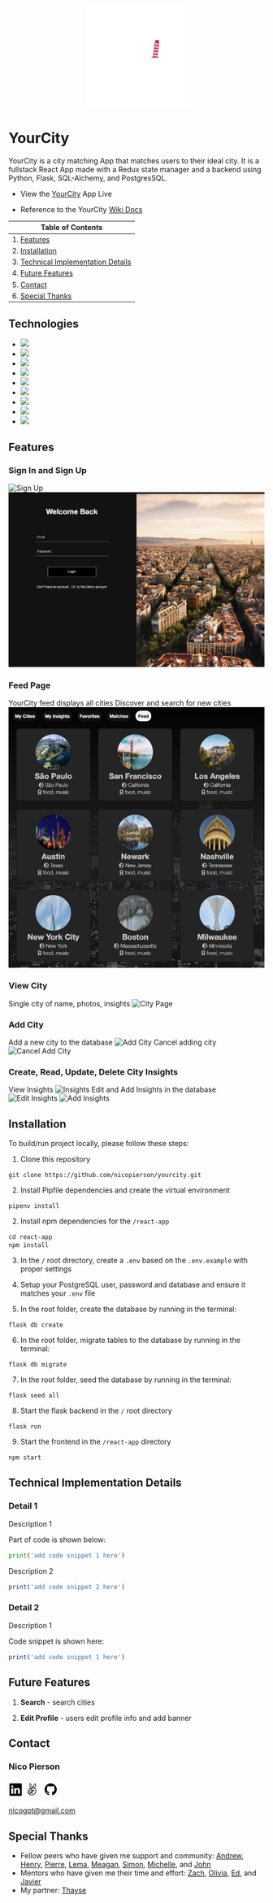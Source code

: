 <p align='center'>
  <img src='./react-app/src/assets/images/yourcity-white-red-logo.png' height='200px'>
</p>

# YourCity
YourCity is a city matching App that matches users to their ideal city. It is a fullstack React App made with a Redux state manager and a backend using Python, Flask, SQL-Alchemy, and PostgresSQL. 

* View the <a href='https://yourcity-app.herokuapp.com/'>YourCity</a> App Live

* Reference to the YourCity <a href='https://www.github.com/nicopierson/yourcity/wiki'>Wiki Docs</a>

| Table of Contents |
| ----------------- |
| 1. [Features](#features) |
| 2. [Installation](#installation) |
| 3. [Technical Implementation Details](#technical-implementation-details) |
| 4. [Future Features](#future-features) |
| 5. [Contact](#contact) |
| 6. [Special Thanks](#special-thanks) |


## Technologies
* <a href="https://developer.mozilla.org/en-US/docs/Web/JavaScript"><img src="https://img.shields.io/badge/-JavaScript-F7DF1E?logo=JavaScript&logoColor=333333" /></a>
* <a href="https://www.postgresql.org/"><img src="https://img.shields.io/badge/-PostgreSQL-336791?logo=PostgreSQL&logoColor=white" /></a>
* <a href="https://nodejs.org/"><img src="https://img.shields.io/badge/Node.js-43853D?style=flat&logo=node.js&logoColor=white"></a>
* <a href="https://reactjs.org/"><img src="https://img.shields.io/badge/react-%2320232a.svg?style=flat&logo=react&logoColor=%2361DAFB"></a>
* <a href="https://redux.js.org/"><img src="https://img.shields.io/badge/redux-%23593d88.svg?style=flat&logo=redux&logoColor=white"></a>
* <a href="https://developer.mozilla.org/en-US/docs/Web/CSS"><img src="https://img.shields.io/badge/-CSS3-1572B6?logo=CSS3" /></a>
* <a href="https://www.python.org/"><img src="https://img.shields.io/badge/Python-3776AB?style=flat&logo=python&logoColor=white" /></a>
* <a href="https://flask.palletsprojects.com/"><img src="https://img.shields.io/badge/Flask-000000?style=flat&logo=flask&logoColor=white" /></a>
* <a href="https://www.heroku.com/home"><img src="https://img.shields.io/badge/Heroku-430098?style=flat&logo=heroku&logoColor=white" /></a>


## Features

### Sign In and Sign Up
![Sign Up](./readme-assets/images/signup.jpg)
![Login](./readme-assets/images/login.jpg)

### Feed Page
YourCity feed displays all cities
Discover and search for new cities
![Feed Page](./readme-assets/images/feed.jpg)

### View City
Single city of name, photos, insights
![City Page](./readme-assets/images/city-page.jpg)

### Add City
Add a new city to the database
![Add City](./readme-assets/images/city-add.jpg)
Cancel adding city
![Cancel Add City](./readme-assets/images/city-add-cancel.jpg)

### Create, Read, Update, Delete City Insights
View Insights
![Insights](./readme-assets/images/insights.png)
Edit and Add Insights in the database
![Edit Insights](./readme-assets/images/insights-edit.png)
![Add Insights](./readme-assets/images/insights-add.png)


## Installation
To build/run project locally, please follow these steps:

1. Clone this repository

```shell
git clone https://github.com/nicopierson/yourcity.git
```

2. Install Pipfile dependencies and create the virtual environment
```shell
pipenv install
```

2. Install npm dependencies for the `/react-app`

```shell
cd react-app
npm install
```

3. In the `/` root directory, create a `.env` based on the `.env.example` with proper settings

4. Setup your PostgreSQL user, password and database and ensure it matches your `.env` file

5. In the root folder, create the database by running in the terminal:
```shell
flask db create
```

6. In the root folder, migrate tables to the database by running in the terminal:
```shell
flask db migrate
```

7. In the root folder, seed the database by running in the terminal:
```shell
flask seed all
```

8. Start the flask backend in the `/` root directory
```shell
flask run
```

9. Start the frontend in the `/react-app` directory

```javascript
npm start
```


## Technical Implementation Details

### Detail 1
Description 1

Part of code is shown below:

```python
print('add code snippet 1 here')
```

Description 2

```javascript
print('add code snippet 2 here')
```

### Detail 2
Description 1

Code snippet is shown here:

```javascript
print('add code snippet 1 here')
```


## Future Features

1. __Search__ - search cities

2. __Edit Profile__ - users edit profile info and add banner


## Contact

### Nico Pierson
<a href="https://www.linkedin.com/in/nico-pierson/"><img src="./readme-assets/logos/linkedin-logo.png" height="28" align="middle" /></a>
<a href="https://angel.co/u/nico-gerard-pierson"><img src="./readme-assets/logos/angellist-logo.png" height="28" align="middle" /></a>
<a href="https://github.com/nicopierson"><img src="./readme-assets/logos/github-logo.png" height="38" align="middle" /></a>

nicogpt@gmail.com


## Special Thanks
* Fellow peers who have given me support and community: [Andrew](https://github.com/andru17urdna), [Henry](https://github.com/hnrywltn), [Pierre](https://github.com/TheGuilbotine), [Lema](https://github.com/lemlooma), [Meagan](https://github.com/meagan13), [Simon](https://github.com/Simonvargas), [Michelle](https://github.com/michellekontoff), and [John](https://github.com/Jomix-13)
* Mentors who have given me their time and effort: [Zach](https://github.com/zdwatts), [Olivia](https://github.com/OByrnes), [Ed](https://github.com/edherm), and [Javier](https://github.com/javiermortiz) 
* My partner: [Thayse](https://www.linkedin.com/in/thayse-alencar-946703196/)
